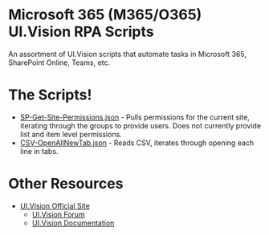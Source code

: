 # Microsoft 365 (M365/O365) UI.Vision RPA Scripts
An assortment of UI.Vision scripts that automate tasks in Microsoft 365, SharePoint Online, Teams, etc.

# The Scripts!
- [SP-Get-Site-Permissions.json](https://github.com/Stevenlb/M365-ui.vision/blob/main/SP-Get-Site-Permissions.json) - Pulls permissions for the current site, iterating through the groups to provide users. Does not currently provide list and item level permissions.
- [CSV-OpenAllNewTab.json](https://github.com/Stevenlb/M365-ui.vision/blob/main/CSV-OpenAllNewTab.json) - Reads CSV, iterates through opening each line in tabs.


# Other Resources
- [UI.Vision Official Site](https://ui.vision/)
  - [UI.Vision Forum](https://forum.ui.vision/)
  - [UI.Vision Documentation](https://ui.vision/rpa/docs)
